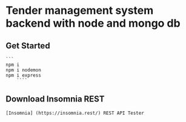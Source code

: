 # Tender management system backend with node and mongo db

## Get Started

    ```
    npm i
    npm i nodemon
    npm i express
        ````

## Download Insomnia REST

    [Insomnia] (https://insomnia.rest/) REST API Tester
